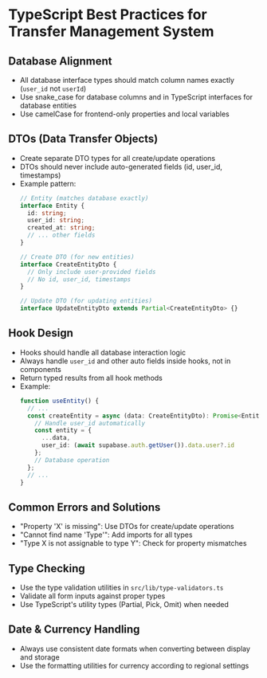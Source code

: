 # TypeScript Best Practices for Transfer Management System

## Database Alignment
- All database interface types should match column names exactly (`user_id` not `userId`)
- Use snake_case for database columns and in TypeScript interfaces for database entities
- Use camelCase for frontend-only properties and local variables

## DTOs (Data Transfer Objects)
- Create separate DTO types for all create/update operations
- DTOs should never include auto-generated fields (id, user_id, timestamps)
- Example pattern:
  ```typescript
  // Entity (matches database exactly)
  interface Entity {
    id: string;
    user_id: string;
    created_at: string;
    // ... other fields
  }
  
  // Create DTO (for new entities)
  interface CreateEntityDto {
    // Only include user-provided fields
    // No id, user_id, timestamps
  }
  
  // Update DTO (for updating entities)
  interface UpdateEntityDto extends Partial<CreateEntityDto> {}
  ```

## Hook Design
- Hooks should handle all database interaction logic
- Always handle `user_id` and other auto fields inside hooks, not in components
- Return typed results from all hook methods
- Example:
  ```typescript
  function useEntity() {
    // ...
    const createEntity = async (data: CreateEntityDto): Promise<Entity | null> => {
      // Handle user_id automatically
      const entity = {
        ...data,
        user_id: (await supabase.auth.getUser()).data.user?.id
      };
      // Database operation
    };
    // ...
  }
  ```

## Common Errors and Solutions
- "Property 'X' is missing": Use DTOs for create/update operations
- "Cannot find name 'Type'": Add imports for all types
- "Type X is not assignable to type Y": Check for property mismatches

## Type Checking
- Use the type validation utilities in `src/lib/type-validators.ts`
- Validate all form inputs against proper types
- Use TypeScript's utility types (Partial, Pick, Omit) when needed

## Date & Currency Handling
- Always use consistent date formats when converting between display and storage
- Use the formatting utilities for currency according to regional settings
